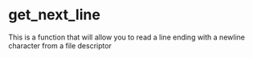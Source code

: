 # get_next_line
This is a function that will allow you to read a line ending with a newline character from a file descriptor
